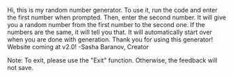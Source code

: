 Hi, this is my random number generator.
To use it, run the code and enter the first number when prompted.
Then, enter the second number.
It will give you a random number from the first number to the second one.
If the numbers are the same, it will tell you that.
It will automatically start over when you are done with generation.
Thank you for using this generator!
Website coming at v2.0!
-Sasha Baranov, Creator

Note: To exit, please use the "Exit" function. Otherwise, the feedback will not save.
